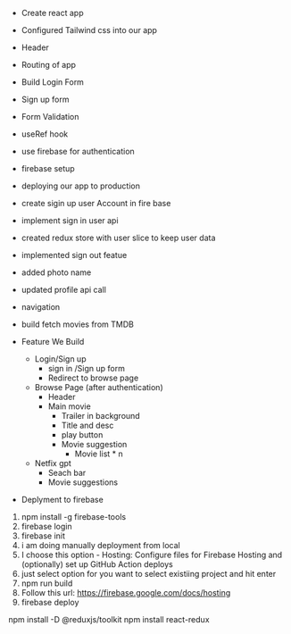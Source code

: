 - Create react app
- Configured Tailwind css into our app
- Header
- Routing of app
- Build Login Form
- Sign up form
- Form Validation
- useRef hook
- use firebase for authentication
- firebase setup
- deploying our app to production
- create sigin up user Account in fire base
- implement sign in user api
- created redux store with user slice to keep user data
- implemented sign out featue
- added photo name
- updated profile api call
- navigation
- build fetch movies from TMDB





- Feature We Build
    - Login/Sign up
      - sign in /Sign up form
      - Redirect to browse page
    - Browse Page (after authentication)
      - Header
      - Main movie 
        - Trailer in background
        - Title and desc
        - play button
        - Movie suggestion
          - Movie list * n
  - Netfix gpt
    - Seach bar
    - Movie suggestions


- Deplyment to firebase
1. npm install -g firebase-tools
2. firebase login
3. firebase init
4. i am doing manually deployment from local
5. I choose this option -  Hosting: Configure files for Firebase Hosting and (optionally) set up GitHub Action deploys
6. just select option for you want to select existiing project and hit enter
7. npm run build
8. Follow this url: https://firebase.google.com/docs/hosting
9. firebase deploy


npm install -D @reduxjs/toolkit
npm install react-redux